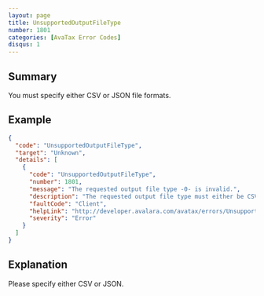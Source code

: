 ```yaml
---
layout: page
title: UnsupportedOutputFileType
number: 1801
categories: [AvaTax Error Codes]
disqus: 1
---
```


## Summary

You must specify either CSV or JSON file formats.

## Example

```json
{
  "code": "UnsupportedOutputFileType",
  "target": "Unknown",
  "details": [
    {
      "code": "UnsupportedOutputFileType",
      "number": 1801,
      "message": "The requested output file type -0- is invalid.",
      "description": "The requested output file type must either be CSV or JSON file.",
      "faultCode": "Client",
      "helpLink": "http://developer.avalara.com/avatax/errors/UnsupportedOutputFileType",
      "severity": "Error"
    }
  ]
}
```

## Explanation

Please specify either CSV or JSON.